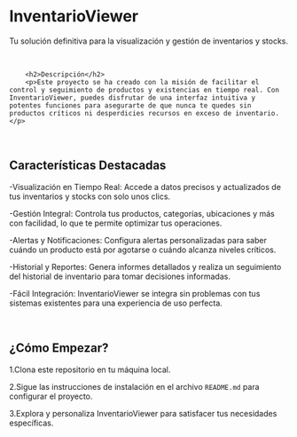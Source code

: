<H1>InventarioViewer</H1>
        <p>Tu solución definitiva para la visualización y gestión de inventarios y stocks.</p>
    <br/>

    

        <h2>Descripción</h2>
        <p>Este proyecto se ha creado con la misión de facilitar el control y seguimiento de productos y existencias en tiempo real. Con InventarioViewer, puedes disfrutar de una interfaz intuitiva y potentes funciones para asegurarte de que nunca te quedes sin productos críticos ni desperdicies recursos en exceso de inventario.</p>
<br/>
     <h2>Características Destacadas</h2>
               <P> -Visualización en Tiempo Real: Accede a datos precisos y actualizados de tus inventarios y stocks con solo unos clics. </P>
           <P> -Gestión Integral: Controla tus productos, categorías, ubicaciones y más con facilidad, lo que te permite optimizar tus operaciones.</P>
            <P>-Alertas y Notificaciones: Configura alertas personalizadas para saber cuándo un producto está por agotarse o cuándo alcanza niveles críticos. </P>
           <P> -Historial y Reportes:</strong> Genera informes detallados y realiza un seguimiento del historial de inventario para tomar decisiones informadas. </P>
            <P>-Fácil Integración: InventarioViewer se integra sin problemas con tus sistemas existentes para una experiencia de uso perfecta. </P>
          </br>
    <h2>¿Cómo Empezar?</h2>
            <P>1.Clona este repositorio en tu máquina local.</P>
           <P> 2.Sigue las instrucciones de instalación en el archivo <code>README.md</code> para configurar el proyecto. </P>
            <P>3.Explora y personaliza InventarioViewer para satisfacer tus necesidades específicas. </P>
        
  


